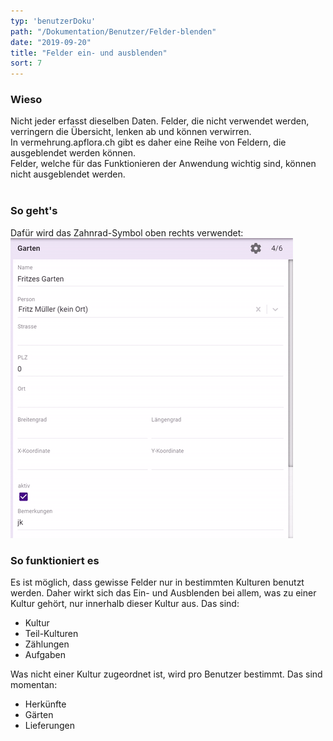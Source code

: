 ```yaml
---
typ: 'benutzerDoku'
path: "/Dokumentation/Benutzer/Felder-blenden"
date: "2019-09-20"
title: "Felder ein- und ausblenden"
sort: 7
---
```


### Wieso
Nicht jeder erfasst dieselben Daten. Felder, die nicht verwendet werden, verringern die Übersicht, lenken ab und können verwirren.<br/>
In vermehrung.apflora.ch gibt es daher eine Reihe von Feldern, die ausgeblendet werden können.<br/>
Felder, welche für das Funktionieren der Anwendung wichtig sind, können nicht ausgeblendet werden.
<br/><br/>

### So geht's
Dafür wird das Zahnrad-Symbol oben rechts verwendet:<br/>
![Felder wählen](_media/felderBlenden1.gif)<br/>

### So funktioniert es
Es ist möglich, dass gewisse Felder nur in bestimmten Kulturen benutzt werden. Daher wirkt sich das Ein- und Ausblenden bei allem, was zu einer Kultur gehört, nur innerhalb dieser Kultur aus. Das sind:

- Kultur
- Teil-Kulturen
- Zählungen
- Aufgaben

Was nicht einer Kultur zugeordnet ist, wird pro Benutzer bestimmt. Das sind momentan:

- Herkünfte
- Gärten
- Lieferungen
